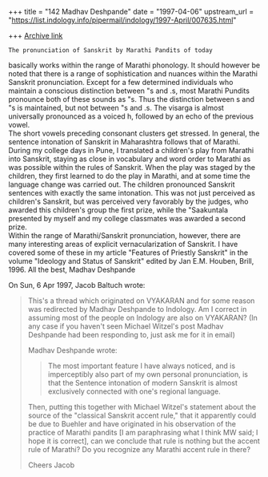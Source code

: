 +++
title = "142 Madhav Deshpande"
date = "1997-04-06"
upstream_url = "https://list.indology.info/pipermail/indology/1997-April/007635.html"

+++
[Archive link](https://list.indology.info/pipermail/indology/1997-April/007635.html)

	The pronunciation of Sanskrit by Marathi Pandits of today
basically works within the range of Marathi phonology.  It should however
be noted that there is a range of sophistication and nuances within the
Marathi Sanskrit pronunciation.  Except for a few determined individuals
who maintain a conscious distinction between "s and .s, most Marathi
Pundits pronounce both of these sounds as "s.  Thus the distinction
between s and "s is maintained, but not between "s and .s.  The visarga is
almost universally pronounced as a voiced h, followed by an echo of the
previous vowel.  
	The short vowels preceding consonant clusters get stressed.  In
general, the sentence intonation of Sanskrit in Maharashtra follows that
of Marathi.  During my college days in Pune, I translated a children's
play from Marathi into Sanskrit, staying as close in vocabulary and word
order to Marathi as was possible within the rules of Sanskrit.  When the
play was staged by the children, they first learned to do the play in
Marathi, and at some time the language change was carried out.  The
children pronounced Sanskrit sentences with exactly the same intonation.
This was not just perceived as children's Sanskrit, but was perceived very
favorably by the judges, who awarded this children's group the first
prize, while the "Saakuntala presented by myself and my college classmates
was awarded a second prize.  
	Within the range of Marathi/Sanskrit pronunciation, however, there
are many interesting areas of explicit vernacularization of Sanskrit.  I
have covered some of these in my article "Features of Priestly Sanskrit"
in the volume "Ideology and Status of Sanskrit" edited by Jan E.M. Houben,
Brill, 1996.
	All the best,
				Madhav Deshpande

On Sun, 6 Apr 1997, Jacob Baltuch wrote:

> This's a thread which originated on VYAKARAN and for some reason
> was redirected by Madhav Deshpande to Indology. Am I correct in
> assuming most of the people on Indology are also on VYAKARAN?
> (In any case if you haven't seen Michael Witzel's post Madhav
> Deshpande had been responding to, just ask me for it in email)
> 
> Madhav Deshpande wrote:
> 
> >The most important feature I have always
> >noticed, and is imperceptibly also part of my own personal pronunciation,
> >is that the Sentence intonation of modern Sanskrit is almost exclusively
> >connected with one's regional language.
> 
> Then, putting this together with Michael Witzel's statement about
> the source of the "classical Sanskrit accent rule," that it apparently
> could be due to Buehler and have originated in his observation of
> the practice of Marathi pandits [I am paraphrasing what I think MW
> said; I hope it is correct], can we conclude that rule is nothing
> but the accent rule of Marathi? Do you recognize any Marathi accent
> rule in there?
> 
> Cheers
> Jacob
> 
> 
> 
> 





